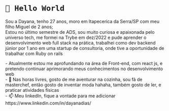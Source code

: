 # ```👋 Hello World```
<p>Sou a Dayana, tenho 27 anos, moro em Itapecerica da Serra/SP com meu filho Miguel de 2 anos;<br>
Estou no último semestre de ADS, sou muito curiosa e apaixonada pelo universo tech, me formei na Trybe em dez/2022 e pude aprender o desenvolvimento web full stack na prática,
trabalhei como dev backend júnior por 1 ano em uma startup de consultoria, onde tive a oportunidade de trabalhar com Ruby on rails</p>
- Atualmente estou me aprofundando na área de Front-end, com react js, e pretendo continuar aprimorando meus conhecimentos no desenvolvimento web
</br>
- 👀 Nas horas livres, gosto de me aventurar na cozinha, sou fã de masterchef, então gosto de inventar moda hahaha, também gosto de ler, e praticar atividades físicas<br>
- 📫 Meu linkedIn, fique a vontade para me adicionar https://www.linkedin.com/in/dayanadias/

<!---
dayanamadueke/dayanamadueke is a ✨ special ✨ repository because its `README.md` (this file) appears on your GitHub profile.
You can click the Preview link to take a look at your changes.
--->
